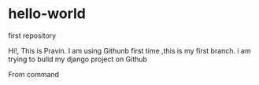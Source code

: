 # hello-world
first repository

Hi!,
This is Pravin. 
I am using Githunb first time ,this is my first branch.
i am trying to bulid my django project on Github

From command

